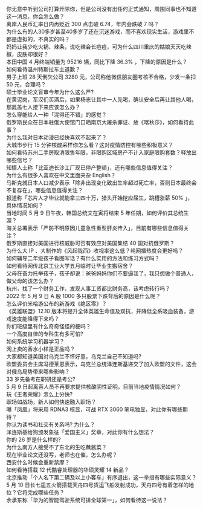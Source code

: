你无意中听到公司打算开除你，但是公司没有出任何正式通知，周围同事也不知道这一消息，你会怎么做？  
离岸人民币汇率日内再贬近 300 点击破 6.74，年内会跌破 7 吗？  
为什么有的人30多岁甚至40多岁了还在沉迷游戏，而不喜欢现实生活，游戏里不都是虚拟的，不真实的吗？  
妈妈让我少吃火锅、辣条，说吃辣会长痘痘，可为什么四川重庆的姑娘天天吃辣椒，皮肤却很好？  
本田中国 4 月终端销量为 95216 辆，同比下降 36.3% ，下降的原因是什么？  
如何看待温州特斯拉车主道歉？  
男子上班 28 天倒欠公司 3280 元，公司称他微信朋友圈考核不合格，少发一条扣 50 元，合理吗？  
硕士毕业论文盲审今年为什么这么严?  
在黄泥岗，军汉们买酒后，如果杨志让其中一人先喝，确认安全后再让其他人喝，那晁盖七人接下来应该怎么办？  
怎么穿能给人一种「混得还不错」的感觉？  
俄罗斯民众在日本驻俄大使馆门口晒南京大屠杀罪证、放《喀秋莎》，如何看待此事？  
为什么我对日本动漫已经快喜欢不起来了？  
大城市步行 15 分钟核酸采样你怎么看？这对疫情防控有哪些积极意义？  
如何看待苏州二手房取消限售年限，非限购区域房产不计入家庭限购套数？释放出哪些信号？  
知情人士称「比亚迪长沙工厂现已停产整顿」，还有哪些信息值得关注？  
为什么有很多人喜欢在中文里面夹杂 English？  
马斯克就日本人口减少表示「除非出现变化致出生率超过死亡率，否则日本最终会不复存在」，哪些信息值得关注？  
报道称「芯片人才毕业就能拿三四十万，猎头开始挖应届生，跳槽涨薪 50% 」，具体情况如何？  
当地时间 5 月 9 日午夜，韩国总统文在寅将结束 5 年任期，如何评价其总统生涯？  
海关总署表示「严防不明原因儿童急性重型肝炎传入」，目前有哪些信息值得关注？  
俄罗斯直接对美国进行核威胁可否有效应对美国集结 40 国对抗俄罗斯？  
为什么大 IP 、大制作的《风起陇西》收视率这么低？纯网播热度会更好吗？  
如何辅导二年级孩子看图写话？有什么实用的方法和练习方式吗？  
如何看待网传北京工业大学五月临时让毕业生搬宿舍？  
父母在奋力托举孩子，孩子却说：爸爸妈妈你们不要逼我了，我只想做个普通人，做父母的该怎么办？  
杭州，找了一个财务工作，发现人事工资都比财务高，该考虑转行吗？  
2022 年 5 月 9 日 A 股 1000 多只股票下跌背后的原因是什么呢？  
怎么评价米哈游公布的新游戏《绝区零》？  
《英雄联盟》12.10 版本将提升全体英雄生命值及双抗，并降低全系吸血装备，游戏速度能降得下来吗？  
你们班级里有什么奇奇怪怪的梗吗？  
一个高度自律的专科生有多可怕?  
如何系统学习机器学习？  
网上卖的香水小样是正品吗？  
大家都知道美国对乌克兰不怀好意，乌克兰自己不知道吗?  
欧盟委员会主席冯德莱恩表示，乌克兰总统泽连斯基递交了加入欧盟的文件，这会对俄乌局势带来哪些影响？  
33 岁先备考在职研还是考公?  
5 月 9 日起离蓉人员不再要求提供核酸阴性证明，目前当地疫情情况如何？  
玩《王者荣耀》怎么上分快?  
职场如战场，新人如何快速融入职场？  
曝「凤凰」将采用 RDNA3 核显，可战 RTX 3060 笔电独显，对此你有哪些期待？  
你认为读书和社交有关系吗? 为什么？  
泽连斯基给狗颁发象征「爱国主义」奖章，对此你有什么想法？  
你的 26 岁是什么样的?  
为什么南方人接受不了东北的生吃蘸酱菜？  
现在毕业论文还没写，老师也在催，怎么办呢？  
西安什么时候会重新禁摩？  
如何看待搭载 12 代酷睿处理器的华硕灵耀 14 新品？  
北京推动「个人名下第二辆及以上小客车」有序退出，这一举措有哪些实际意义？  
5 月 10 日长七遥五火箭搭载天舟四号货运飞船发射成功，天舟四号有着怎样的地位？它将完成哪些任务？  
余承东称「华为的智能驾驶系统可排全球第一」，如何看待这一说法？  
